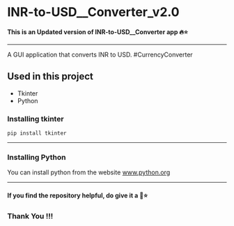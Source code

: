 # INR-to-USD__Converter_v2.0
<b> This is an Updated version of  INR-to-USD__Converter app 🔥⭐ </b>

---

A GUI application that converts INR to USD. #CurrencyConverter

## Used in this project
- Tkinter
- Python

### Installing tkinter
    pip install tkinter
    
---

### Installing Python
You can install python from the website <a href="https://python.org" target="_blank">www.python.org</a>

---

#### If you find the repository helpful, do give it a 🌟⭐
### Thank You !!!

